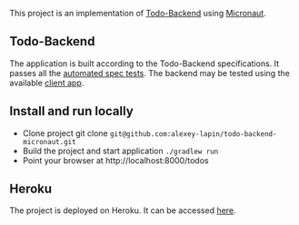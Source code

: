 This project is an implementation of [Todo-Backend](https://todobackend.com/) using [Micronaut](https://micronaut.io/).

## Todo-Backend
The application is built according to the Todo-Backend specifications.
It passes all the [automated spec tests](https://todobackend.com/specs/index.html?https://todo-backend-micronaut.herokuapp.com/todos).
The backend may be tested using the available [client app](http://www.todobackend.com/client/index.html?https://todo-backend-micronaut.herokuapp.com/todos).

## Install and run locally
- Clone project git clone `git@github.com:alexey-lapin/todo-backend-micronaut.git`
- Build the project and start application `./gradlew run`
- Point your browser at http://localhost:8000/todos

## Heroku
The project is deployed on Heroku. It can be accessed [here](https://todo-backend-micronaut.herokuapp.com/todos).